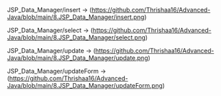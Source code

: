 JSP_Data_Manager/insert -> (https://github.com/Thrishaa16/Advanced-Java/blob/main/8.JSP_Data_Manager/insert.png)

JSP_Data_Manager/select -> (https://github.com/Thrishaa16/Advanced-Java/blob/main/8.JSP_Data_Manager/select.png)

JSP_Data_Manager/update -> (https://github.com/Thrishaa16/Advanced-Java/blob/main/8.JSP_Data_Manager/update.png)

JSP_Data_Manager/updateForm -> (https://github.com/Thrishaa16/Advanced-Java/blob/main/8.JSP_Data_Manager/updateForm.png)


